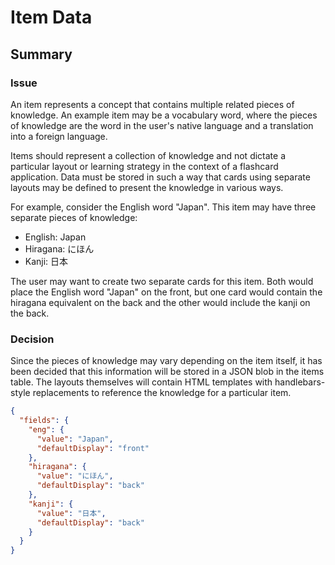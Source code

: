 # Item Data

## Summary

### Issue
An item represents a concept that contains multiple related pieces of knowledge. An example item may be a vocabulary word, where the pieces of knowledge are the word in the user's native language and a translation into a foreign language.

Items should represent a collection of knowledge and not dictate a particular layout or learning strategy in the context of a flashcard application. Data must be stored in such a way that cards using separate layouts may be defined to present the knowledge in various ways.

For example, consider the English word "Japan". This item may have three separate pieces of knowledge:

* English: Japan
* Hiragana: にほん
* Kanji: 日本

The user may want to create two separate cards for this item. Both would place the English word "Japan" on the front, but one card would contain the hiragana equivalent on the back and the other would include the kanji on the back.

### Decision

Since the pieces of knowledge may vary depending on the item itself, it has been decided that this information will be stored in a JSON blob in the items table. The layouts themselves will contain HTML templates with handlebars-style replacements to reference the knowledge for a particular item.

```json
{
  "fields": {
    "eng": {
      "value": "Japan",
      "defaultDisplay": "front"
    },
    "hiragana": {
      "value": "にほん",
      "defaultDisplay": "back"
    },
    "kanji": {
      "value": "日本",
      "defaultDisplay": "back"
    }
  }
}
```